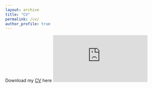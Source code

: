 ```yaml
---
layout: archive
title: "CV"
permalink: /cv/
author_profile: true
---
```

Download my [CV](../files/cv_orrenius_latest_web.pdf) here
<embed src="https://orrenius.github.io/files/cv_orrenius_latest_web.pdf" type="application/pdf" />
